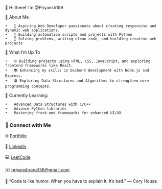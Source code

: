 👋 Hi there! I’m @Priyansh159

🚀 About Me

	•	🔭 Aspiring Web Developer passionate about creating responsive and dynamic web applications.
	•	🐍 Building automation scripts and projects with Python
	•	🎯 Solving problems, writing clean code, and building creative web projects
 

🌱 What I’m Up To

	•	🌐 Building projects using HTML, CSS, JavaScript, and exploring frontend frameworks like React.
	•	📚 Enhancing my skills in backend development with Node.js and Express.
	•	🛠 Exploring Data Structures and Algorithms to strengthen core programming concepts.

 🌱 Currently Learning:

	•	Advanced Data Structures with C/C++
	•	Advance Python libraries
	•	Mastering front-end frameworks for enhanced UI/UX

### 🌱 Connect with Me  
🌐 [Portfolio](https://priyansh159.github.io/portfolio/) <br>  
💼 [LinkedIn](https://www.linkedin.com/in/priyansh159/) <br>  
💻 [LeetCode](https://leetcode.com/u/Priyansh159/) <br>  
✉️ priyanshrana159@gmail.com



💬 “Code is like humor. When you have to explain it, it’s bad.” — Cory House
